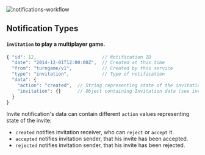 ![notifications-workflow](https://cloud.githubusercontent.com/assets/886388/6689803/53fdbeb8-ccde-11e4-9e39-e1ce651ffe4d.png)

## Notification Types

#### `invitation` to play a multiplayer game.

```js
{ "id": 12,                        // Notification ID
  "date": "2014-12-01T12:00:00Z",  // Created at this time
  "from": "turngame/v1",           // Created by this service
  "type": "invitation",            // Type of notification
  "data": {
    "action": "created",  // String representing state of the invitation
    "invitation": {}      // Object containing Invitation data (see invitations module)
  }
}
```

Invite notification's data can contain different `action` values representing state of the invite:

  * `created` notifies invitation receiver, who can `reject` or `accept` it.
  * `accepted` notifies invitation sender, that his invite has been accepted.
  * `rejected` notifies invitation sender, that his invite has been rejected.
